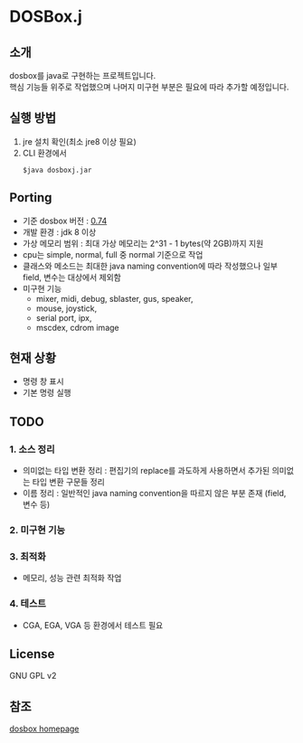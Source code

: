 # DOSBox.j
## 소개
dosbox를 java로 구현하는 프로젝트입니다.  
 핵심 기능들 위주로 작업했으며 나머지 미구현 부분은 필요에 따라 추가할 예정입니다.

## 실행 방법
1. jre 설치 확인(최소 jre8 이상 필요)
2. CLI 환경에서 
    ```
    $java dosboxj.jar
    ```
## Porting
* 기준 dosbox 버전 : [0.74](https://sourceforge.net/projects/dosbox/)
* 개발 환경 : jdk 8 이상
* 가상 메모리 범위 : 최대 가상 메모리는 2^31 - 1 bytes(약 2GB)까지 지원
* cpu는 simple, normal, full 중 normal 기준으로 작업
* 클래스와 메소드는 최대한 java naming convention에 따라 작성했으나 일부 field, 변수는 대상에서 제외함
* 미구현 기능
    * mixer, midi, debug, sblaster, gus, speaker,
    * mouse, joystick,
    * serial port, ipx,
    * mscdex, cdrom image

## 현재 상황
* 명령 창 표시
* 기본 명령 실행

## TODO
### 1. 소스 정리
* 의미없는 타입 변환 정리 : 편집기의 replace를 과도하게 사용하면서 추가된 의미없는 타입 변환 구문들 정리
* 이름 정리 : 일반적인 java naming convention을 따르지 않은 부분 존재 (field, 변수 등)
### 2. 미구현 기능
### 3. 최적화
* 메모리, 성능 관련 최적화 작업
### 4. 테스트
* CGA, EGA, VGA 등 환경에서 테스트 필요

## License
GNU GPL v2

## 참조
[dosbox homepage](https://www.dosbox.com/)